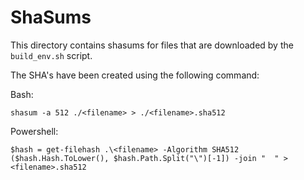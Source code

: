 ShaSums
=======

This directory contains shasums for files that are downloaded by the `build_env.sh` script.

The SHA's have been created using the following command:


Bash:
```
shasum -a 512 ./<filename> > ./<filename>.sha512
```

Powershell:
```
$hash = get-filehash .\<filename> -Algorithm SHA512
($hash.Hash.ToLower(), $hash.Path.Split("\")[-1]) -join "  " > <filename>.sha512
```